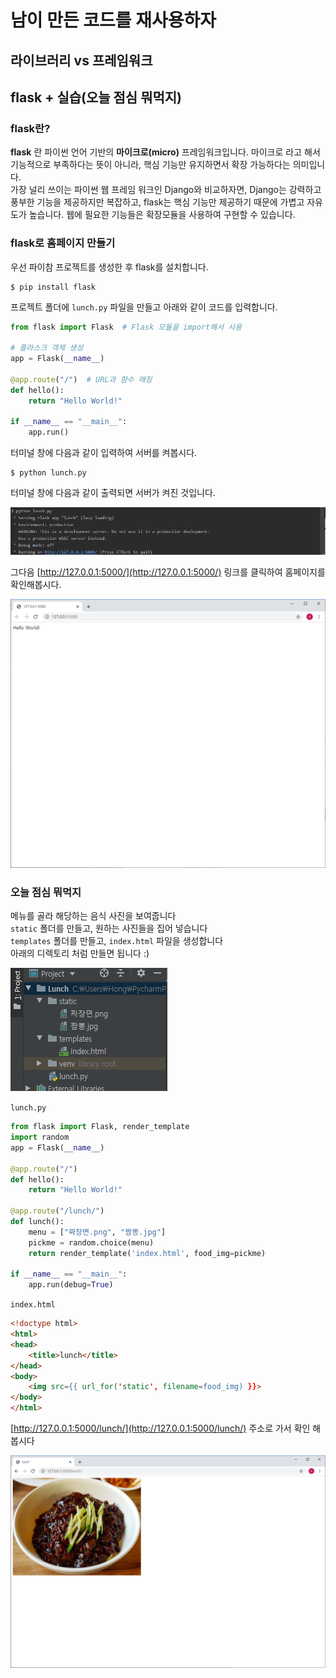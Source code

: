 # 남이 만든 코드를 재사용하자 

## 라이브러리 vs 프레임워크
    
    
    
    
    
## flask + 실습(오늘 점심 뭐먹지)  

### flask란?

**flask** 란 파이썬 언어 기반의 **마이크로(micro)** 프레임워크입니다. 마이크로 라고 해서 기능적으로 부족하다는 뜻이 아니라, 핵심 기능만 유지하면서 확장 가능하다는 의미입니다.
<br>가장 널리 쓰이는 파이썬 웹 프레임 워크인 Django와 비교하자면, Django는 강력하고 풍부한 기능을 제공하지만 복잡하고, flask는 핵심 기능만 제공하기 때문에 가볍고 자유도가 높습니다. 웹에 필요한 기능들은 확장모듈을 사용하여 구현할 수 있습니다.



### flask로 홈페이지 만들기

우선 파이참 프로젝트를 생성한 후 flask를 설치합니다.

```
$ pip install flask
```

프로젝트 폴더에 `lunch.py` 파일을 만들고 아래와 같이 코드를 입력합니다.


```python
from flask import Flask  # Flask 모듈을 import해서 사용

# 플라스크 객체 생성
app = Flask(__name__)

@app.route("/")  # URL과 함수 매칭
def hello():
    return "Hello World!"

if __name__ == "__main__":
    app.run()
```

터미널 창에 다음과 같이 입력하여 서버를 켜봅시다. 
```
$ python lunch.py
```

터미널 창에 다음과 같이 출력되면 서버가 켜진 것입니다.

![](../7.library,framework/2.png)

그다음 [http://127.0.0.1:5000/](http://127.0.0.1:5000/) 링크를 클릭하여 홈페이지를 확인해봅시다.

![](../7.library,framework/1.png)

<!--
이번엔 서버가 켜져있는 상태로 화면에 표시된 값을 수정해보겠습니다. `hello`함수의 return값을 변경 후에 페이지를 새로고침 해봅시다.
```python
...

@app.route("/")  # URL과 함수 매칭
def hello():
    return "Hello Haedal!"

...
```

return값을 "Hello Haedal!"로 변경했는데도 페이지에 변경사항이 적용되지 않은것을 확인할 수 있습니다.
<br>`Ctrl+C`를 이용하여 서버를 종료한 후 디버그 모드를 활성화 시켜봅시다.

```
...

if __name__ == "__main__":
    app.run(debug=True)
```

-->

### 오늘 점심 뭐먹지

메뉴를 골라 해당하는 음식 사진을 보여줍니다
<br>`static` 폴더를 만들고, 원하는 사진들을 집어 넣습니다
<br>`templates` 폴더를 만들고, `index.html` 파일을 생성합니다
<br>아래의 디렉토리 처럼 만들면 됩니다 :)

![](../7.library,framework/3.png)

`lunch.py`

```python
from flask import Flask, render_template
import random
app = Flask(__name__)

@app.route("/")
def hello():
    return "Hello World!"

@app.route("/lunch/")
def lunch():
    menu = ["짜장면.png", "짬뽕.jpg"]
    pickme = random.choice(menu)
    return render_template('index.html', food_img=pickme)

if __name__ == "__main__":
    app.run(debug=True)
```

`index.html`
```html
<!doctype html>
<html>
<head>
    <title>lunch</title>
</head>
<body>
    <img src={{ url_for('static', filename=food_img) }}>
</body>
</html>
```

[http://127.0.0.1:5000/lunch/](http://127.0.0.1:5000/lunch/) 주소로 가서 확인 해봅시다

![](../7.library,framework/4.png)